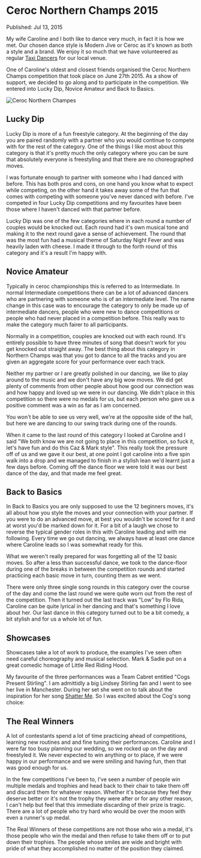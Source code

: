 # Ceroc Northern Champs 2015

Published: Jul 13, 2015

My wife Caroline and I both like to dance very much, in fact it is how we met.  Our chosen dance style is Modern Jive or Ceroc as it's known as both a style and a brand.  We enjoy it so much that we have volunteered as regular [Taxi Dancers](https://en.wikipedia.org/wiki/Taxi_dancer) for our local venue.

One of Caroline's oldest and closest friends organised the Ceroc Northern Champs competition that took place on June 27th 2015.  As a show of support, we decided to go along and to participate in the competition.  We entered into Lucky Dip, Novice Amateur and Back to Basics.

![Ceroc Northern Champes](articles/images/CerocNorthernChamps2015-1.jpg)

## Lucky Dip

Lucky Dip is more of a fun freestyle category. At the beginning of the day you are paired randomly with a partner who you would continue to compete with for the rest of the category. One of the things I like most about this category is that it's pretty much the only category where you can be sure that absolutely everyone is freestyling and that there are no choreographed moves.

I was fortunate enough to partner with someone who I had danced with before. This has both pros and cons, on one hand you know what to expect while competing, on the other hand it takes away some of the fun that comes with competing with someone you've never danced with before. I've competed in four Lucky Dip competitions and my favourites have been those where I haven't danced with that partner before.

Lucky Dip was one of the few categories where in each round a number of couples would be knocked out.  Each round had it's own musical tone and making it to the next round gave a sense of achievement. The round that was the most fun had a musical theme of Saturday Night Fever and was heavily laden with cheese.  I made it through to the forth round of this category and it's a result I'm happy with.

## Novice Amateur

Typically in ceroc championships this is referred to as Intermediate. In normal Intermediate competitions there can be a lot of advanced dancers who are partnering with someone who is of an intermediate level. The name change in this case was to encourage the category to only be made up of intermediate dancers, people who were new to dance competitions or people who had never placed in a competition before. This really was to make the category much fairer to all participants.

Normally in a competition, couples are knocked out with each round. It's entirely possible to have three minutes of song that doesn't work for you get knocked out straight away. The best thing about this category in Northern Champs was that you got to dance to all the tracks and you are given an aggregate score for your performance over each track.


Neither my partner or I are greatly polished in our dancing, we like to play around to the music and we don't have any big wow moves. We did get plenty of comments from other people about how good our connection was and how happy and loved up we were in our dancing. We didn't place in this competition so there were no medals for us, but each person who gave us a positive comment was a win as far as I am concerned.

You won't be able to see us very well, we're at the opposite side of the hall, but here we are dancing to our swing track during one of the rounds.

[](https://www.youtube.com/embed/nWto40Vs0uE)

When it came to the last round of this category I looked at Caroline and I said "We both know we are not going to place in this competition, so fuck it, let's have fun and do this Caz & Mark style". This really took the pressure off of us and we gave it our best, at one point I got caroline into a five spin walk into a drop and we managed to finish in a stylish lean we'd learnt just a few days before. Coming off the dance floor we were told it was our best dance of the day, and that made me feel great.

## Back to Basics

In Back to Basics you are only supposed to use the 12 beginners moves, it's all about how you style the moves and your connection with your partner.  If you were to do an advanced move, at best you wouldn't be scored for it and at worst you'd be marked down for it. For a bit of a laugh we chose to reverse the typical gender roles in this with Caroline leading and with me following. Every time we go out dancing, we always have at least one dance where Caroline leads so I was somewhat ready for this.

What we weren't really prepared for was forgetting all of the 12 basic moves. So after a less than successful dance, we took to the dance-floor during one of the breaks in between the competition rounds and started practicing each basic move in turn, counting them as we went.

There were only three single song rounds in this category over the course of the day and come the last round we were quite worn out from the rest of the competition. Then it turned out the last track was "Low" by Flo Rida, Caroline can be quite lyrical in her dancing and that's something I love about her. Our last dance in this category turned out to be a bit comedy, a bit stylish and for us a whole lot of fun.

## Showcases

Showcases take a lot of work to produce, the examples I've seen often need careful choreography and musical selection. Mark & Sadie put on a great comedic homage of Little Red Riding Hood.

[](https://www.youtube.com/embed/KPpqdhhmDW0)

My favourite of the three performances was a Team Cabret entitled "Cogs Present Stirling".  I am admittidly a big Lindsey Stirling fan and I went to see her live in Manchester.  During her set she went on to talk about the inspiration for her song [Shatter Me](https://www.youtube.com/watch?v=49tpIMDy9BE).  So I was excited about the Cog's song choice:

[](https://www.youtube.com/embed/A1qDk6S5sHg)

## The Real Winners

A lot of contestants spend a lot of time practicing ahead of competitions, learning new routines and and fine tuning their performances. Caroline and I were far too busy planning our wedding, so we rocked up on the day and freestyled it. We never expected to win anything or to place, if we were happy in our performance and we were smiling and having fun, then that was good enough for us.

In the few competitions I've been to, I've seen a number of people win multiple medals and trophies and head back to their chair to take them off and discard them for whatever reason. Whether it's because they feel they deserve better or it's not the trophy they were after or for any other reason, I can't help but feel that this immediate discarding of their prize is tragic. There are a lot of people who try hard who would be over the moon with even a runner's up medal.

The Real Winners of these competitions are not those who win a medal, it's those people who win the medal and then refuse to take them off or to put down their trophies.  The people whose smiles are wide and bright with pride of what they accomplished no matter of the position they claimed.